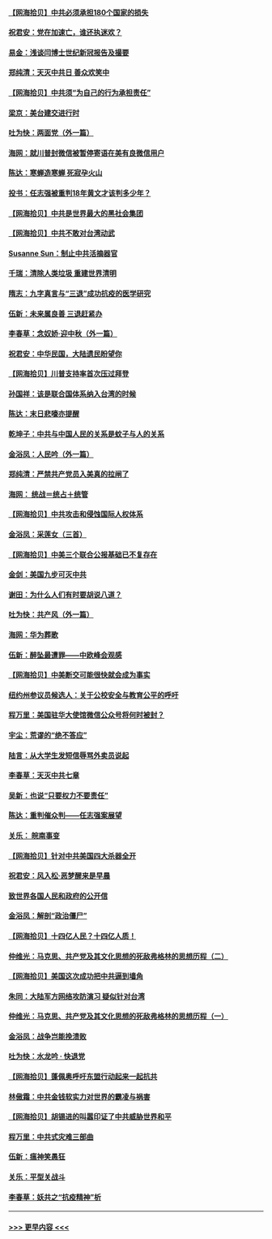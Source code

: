 #### [【网海拾贝】中共必须承担180个国家的损失](../pages/nsc993/n12428893.md?t=09252051) 
#### [祝君安：党在加速亡，谁还执迷欢？](../pages/nsc993/n12428652.md?t=09252051) 
#### [易金：浅谈闫博士世纪新冠报告及撮要](../pages/nsc993/n12426822.md?t=09252051) 
#### [郑纯清：天灭中共日 善众欢笑中](../pages/nsc993/n12426784.md?t=09252051) 
#### [【网海拾贝】中共须“为自己的行为承担责任”](../pages/nsc993/n12426067.md?t=09252051) 
#### [梁京：美台建交进行时](../pages/nsc993/n12424066.md?t=09252051) 
#### [吐为快：两面党（外一篇）](../pages/nsc993/n12424043.md?t=09252051) 
#### [海网：就川普封微信被暂停寄语在美有良微信用户](../pages/nsc993/n12424021.md?t=09252051) 
#### [陈达：寒蝉造寒蝉 死寂孕火山](../pages/nsc993/n12423958.md?t=09252051) 
#### [投书：任志强被重判18年黄文才该判多少年？](../pages/nsc993/n12423672.md?t=09252051) 
#### [【网海拾贝】中共是世界最大的黑社会集团](../pages/nsc993/n12423543.md?t=09252051) 
#### [【网海拾贝】中共不敢对台湾动武](../pages/nsc993/n12421418.md?t=09252051) 
#### [Susanne Sun：制止中共活摘器官](../pages/nsc993/n12419654.md?t=09252051) 
#### [千瑞：清除人类垃圾 重建世界清明](../pages/nsc993/n12419414.md?t=09252051) 
#### [隋志：九字真言与“三退”成功抗疫的医学研究](../pages/nsc993/n12419248.md?t=09252051) 
#### [伍新：未来属良善 三退赶紧办](../pages/nsc993/n12418496.md?t=09252051) 
#### [李春草：念奴娇·迎中秋（外一篇）](../pages/nsc993/n12418465.md?t=09252051) 
#### [祝君安：中华民国，大陆遗民盼望你](../pages/nsc993/n12418089.md?t=09252051) 
#### [【网海拾贝】川普支持率首次压过拜登](../pages/nsc993/n12418050.md?t=09252051) 
#### [孙国祥：该是联合国体系纳入台湾的时候](../pages/nsc993/n12417369.md?t=09252051) 
#### [陈达：末日悲嚎亦提醒](../pages/nsc993/n12416736.md?t=09252051) 
#### [乾坤子：中共与中国人民的关系是蚊子与人的关系](../pages/nsc993/n12416632.md?t=09252051) 
#### [金浴凤：人民吟（外一篇）](../pages/nsc993/n12416567.md?t=09252051) 
#### [郑纯清：严禁共产党员入美真的拉闸了](../pages/nsc993/n12416550.md?t=09252051) 
#### [海网： 统战＝统占＋统管](../pages/nsc993/n12416404.md?t=09252051) 
#### [【网海拾贝】中共攻击和侵蚀国际人权体系](../pages/nsc993/n12416250.md?t=09252051) 
#### [金浴凤：采莲女（三首）](../pages/nsc993/n12415517.md?t=09252051) 
#### [【网海拾贝】中美三个联合公报基础已不复存在](../pages/nsc993/n12415054.md?t=09252051) 
#### [金剑：美国九步可灭中共](../pages/nsc993/n12413183.md?t=09252051) 
#### [谢田：为什么人们有时要胡说八道？](../pages/nsc993/n12411861.md?t=09252051) 
#### [吐为快：共产风（外一篇）](../pages/nsc993/n12411761.md?t=09252051) 
#### [海网：华为葬歌](../pages/nsc993/n12410381.md?t=09252051) 
#### [伍新：醉坠最遭罪——中欧峰会观感](../pages/nsc993/n12410364.md?t=09252051) 
#### [【网海拾贝】中美断交可能很快就会成为事实](../pages/nsc993/n12409495.md?t=09252051) 
#### [纽约州参议员候选人：关于公校安全与教育公平的呼吁](../pages/nsc993/n12409228.md?t=09252051) 
#### [程万里：美国驻华大使馆微信公众号将何时被封？](../pages/nsc993/n12407397.md?t=09252051) 
#### [宇尘：荒谬的“绝不答应”](../pages/nsc993/n12407360.md?t=09252051) 
#### [陆言：从大学生发短信辱骂外卖员说起](../pages/nsc993/n12407285.md?t=09252051) 
#### [李春草：天灭中共七章](../pages/nsc993/n12406988.md?t=09252051) 
#### [吴新：也说“只要权力不要责任”](../pages/nsc993/n12406966.md?t=09252051) 
#### [陈达：重判催众判——任志强案展望](../pages/nsc993/n12404540.md?t=09252051) 
#### [关乐： 皖南事变](../pages/nsc993/n12404288.md?t=09252051) 
#### [【网海拾贝】针对中共美国四大杀器全开](../pages/nsc993/n12404172.md?t=09252051) 
#### [祝君安：风入松‧恶梦醒来是早晨](../pages/nsc993/n12401953.md?t=09252051) 
#### [致世界各国人民和政府的公开信](../pages/nsc993/n12401824.md?t=09252051) 
#### [金浴凤：解剖“政治僵尸”](../pages/nsc993/n12401808.md?t=09252051) 
#### [【网海拾贝】十四亿人民？十四亿人质！](../pages/nsc993/n12401708.md?t=09252051) 
#### [仲维光：马克思、共产党及其文化思想的死敌弗格林的思想历程（二）](../pages/nsc993/n12399107.md?t=09252051) 
#### [【网海拾贝】美国这次成功把中共逼到墙角](../pages/nsc993/n12400173.md?t=09252051) 
#### [朱同：大陆军方网络攻防演习 疑似针对台湾](../pages/nsc993/n12399868.md?t=09252051) 
#### [仲维光：马克思、共产党及其文化思想的死敌弗格林的思想历程（一）](../pages/nsc993/n12398341.md?t=09252051) 
#### [金浴凤：战争岂能挽溃败](../pages/nsc993/n12398855.md?t=09252051) 
#### [吐为快：水龙吟 · 快退党](../pages/nsc993/n12398849.md?t=09252051) 
#### [【网海拾贝】蓬佩奥呼吁东盟行动起来一起抗共](../pages/nsc993/n12398291.md?t=09252051) 
#### [林傲霜：中共金钱软实力对世界的霸凌与祸害](../pages/nsc993/n12397515.md?t=09252051) 
#### [【网海拾贝】胡锡进的叫嚣印证了中共威胁世界和平](../pages/nsc993/n12397455.md?t=09252051) 
#### [程万里：中共式灾难三部曲](../pages/nsc993/n12397106.md?t=09252051) 
#### [伍新：瘟神笑愚狂](../pages/nsc993/n12397052.md?t=09252051) 
#### [关乐：平型关战斗](../pages/nsc993/n12395387.md?t=09252051) 
#### [李春草：妖共之“抗疫精神”析](../pages/nsc993/n12395240.md?t=09252051) 

----
#### [ >>> 更早内容 <<< ](../indexes/nsc993-earlier.md)
